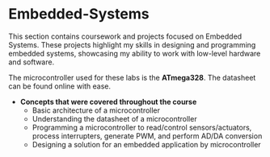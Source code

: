 # Embedded-Systems

This section contains coursework and projects focused on Embedded Systems. These projects highlight my skills in designing and programming embedded systems, showcasing my ability to work with low-level hardware and software.

The microcontroller used for these labs is the **ATmega328**. The datasheet can be found online with ease. 

  - **Concepts that were covered throughout the course**
    - Basic architecture of a microcontroller
    - Understanding the datasheet of a microcontroller
    - Programming a microcontroller to read/control sensors/actuators, process interrupters, generate PWM, and perform AD/DA conversion
    - Designing a solution for an embedded application by microcontroller 



